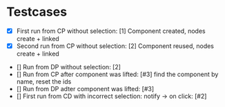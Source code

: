 # Testcases
- [x] First run from CP without selection: [1] Component created, nodes create + linked
- [x] Second run from CP without selection: [2] Component reused,  nodes create + linked
- [] Run from DP without selection: [2]
- [] Run from CP after component was lifted: [#3] find the component by name, reset the ids
- [] Run from DP adter component was lifted: [#3]
- [] First run from CD with incorrect selection: notify -> on click: [#2]


